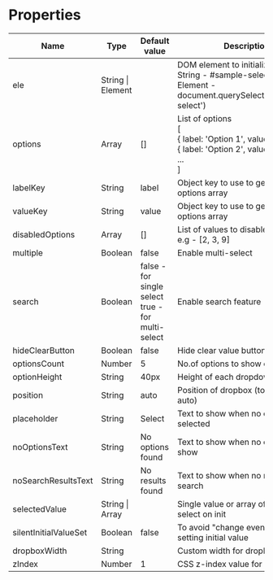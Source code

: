 # Properties

| Name | Type | Default value | Description |
| --- | --- | --- | ---- |
| ele | String \| Element | | DOM element to initialize plugin<br/>String - #sample-select <br/>Element - document.querySelector('#sample-select') |
| options | Array | [] | List of options <br/>[<br/>  { label: 'Option 1', value: '1' }, <br/>  { label: 'Option 2', value: '2' }<br/>  ...<br/>] |
| labelKey | String | label | Object key to use to get label from options array |
| valueKey | String | value | Object key to use to get value from options array |
| disabledOptions | Array | [] | List of values to disable options <br/>e.g - [2, 3, 9] |
| multiple | Boolean | false | Enable multi-select |
| search | Boolean | false - for single select <br/>true - for multi-select | Enable search feature |
| hideClearButton | Boolean | false | Hide clear value button |
| optionsCount | Number | 5 | No.of options to show on viewport |
| optionHeight | String | 40px | Height of each dropdown options |
| position | String | auto | Position of dropbox (top, bottom, auto) |
| placeholder | String | Select | Text to show when no options selected |
| noOptionsText | String | No options found | Text to show when no options to show |
| noSearchResultsText | String | No results found | Text to show when no results on search |
| selectedValue | String \| Array | | Single value or array of values to select on init |
| silentInitialValueSet | Boolean | false | To avoid "change event" trigger on setting initial value |
| dropboxWidth | String | | Custom width for dropbox |
| zIndex | Number | 1 | CSS z-index value for dropbox |
